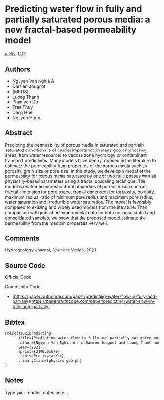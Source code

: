 
# Predicting water flow in fully and partially saturated porous media: a new fractal-based permeability model

[arXiv](https://arxiv.org/abs/2106.01670), [PDF](https://arxiv.org/pdf/2106.01670.pdf)

## Authors

- Nguyen Van Nghia A
- Damien Jougnot
- (METIS),
- Luong Thanh
- Phan van Do
- Tran Thuy
- Dang Hue
- Nguyen Hung

## Abstract

Predicting the permeability of porous media in saturated and partially saturated conditions is of crucial importance in many geo-engineering areas, from water resources to vadose zone hydrology or contaminant transport predictions. Many models have been proposed in the literature to estimate the permeability from properties of the porous media such as porosity, grain size or pore size. In this study, we develop a model of the permeability for porous media saturated by one or two fluid phases with all physically-based parameters using a fractal upscaling technique. The model is related to microstructural properties of porous media such as fractal dimension for pore space, fractal dimension for tortuosity, porosity, maximum radius, ratio of minimum pore radius and maximum pore radius, water saturation and irreducible water saturation. The model is favorably compared to existing and widely used models from the literature. Then, comparison with published experimental data for both unconsolidated and consolidated samples, we show that the proposed model estimate the permeability from the medium properties very well.

## Comments

Hydrogeology Journal, Springer Verlag, 2021

## Source Code

Official Code



Community Code

- [https://paperswithcode.com/paper/predicting-water-flow-in-fully-and-partially](https://paperswithcode.com/paper/predicting-water-flow-in-fully-and-partially)

## Bibtex

```tex
@misc{a2021predicting,
      title={Predicting water flow in fully and partially saturated porous media: a new fractal-based permeability model}, 
      author={Nguyen Van Nghia A and Damien Jougnot and Luong Thanh and Phan van Do and Tran Thuy and Dang Hue and Nguyen Hung},
      year={2021},
      eprint={2106.01670},
      archivePrefix={arXiv},
      primaryClass={physics.geo-ph}
}
```

## Notes

Type your reading notes here...

